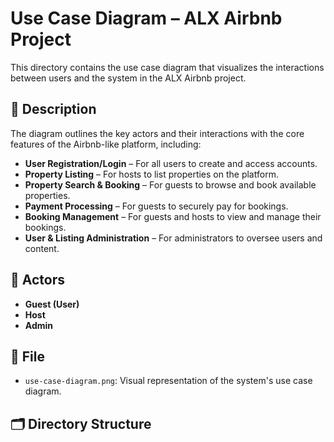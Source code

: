# Use Case Diagram – ALX Airbnb Project

This directory contains the use case diagram that visualizes the interactions between users and the system in the ALX Airbnb project.

## 📌 Description

The diagram outlines the key actors and their interactions with the core features of the Airbnb-like platform, including:

- **User Registration/Login** – For all users to create and access accounts.
- **Property Listing** – For hosts to list properties on the platform.
- **Property Search & Booking** – For guests to browse and book available properties.
- **Payment Processing** – For guests to securely pay for bookings.
- **Booking Management** – For guests and hosts to view and manage their bookings.
- **User & Listing Administration** – For administrators to oversee users and content.

## 👥 Actors

- **Guest (User)**
- **Host**
- **Admin**

## 📁 File

- `use-case-diagram.png`: Visual representation of the system's use case diagram.

## 🗂 Directory Structure

